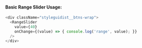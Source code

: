 #### Basic Range Slider Usage:

```js
<div className="styleguidist__btns-wrap">
  <RangeSlider
    value={40}
    onChange={(value) => { console.log('range', value); }}
  />
</div>
```
